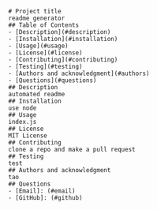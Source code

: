 
    # Project title
    readme generator 
    ## Table of Contents
    - [Description](#description)
    - [Installation](#installation)
    - [Usage](#usage)
    - [License](#license)
    - [Contributing](#contributing)
    - [Testing](#testing)
    - [Authors and acknowledgment](#authors)
    - [Questions](#questions)   
    ## Description
    automated readme
    ## Installation
    use node
    ## Usage
    index.js
    ## License
    MIT License
    ## Contributing
    clone a repo and make a pull request
    ## Testing
    test
    ## Authors and acknowledgment
    tao
    ## Questions
    - [Email]: (#email)
    - [GitHub]: (#github)
    